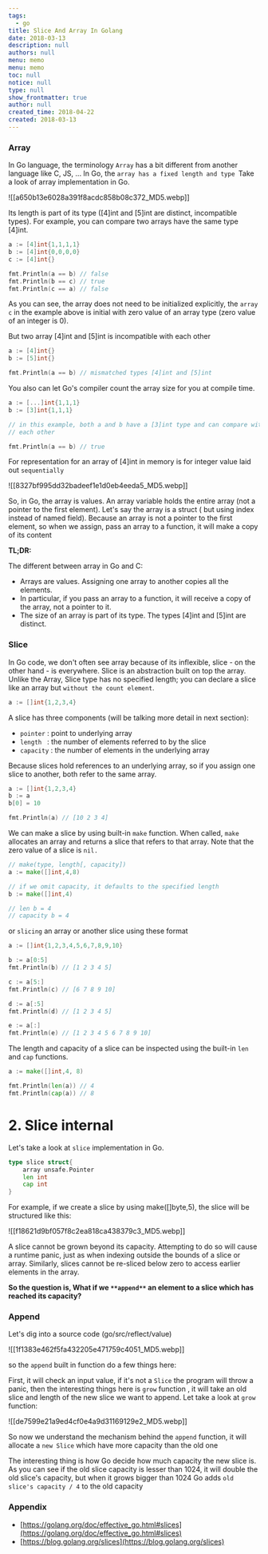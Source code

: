 ```yaml
---
tags: 
  - go
title: Slice And Array In Golang
date: 2018-03-13
description: null
authors: null
menu: memo
menu: memo
toc: null
notice: null
type: null
show_frontmatter: true
author: null
created_time: 2018-04-22
created: 2018-03-13
---
```


### Array

In Go language, the terminology `Array` has a bit different from another language like C, JS, ... In Go, the `array has a fixed length and type `Take a look of array implementation in Go.

![[a650b13e6028a391f8acdc858b08c372_MD5.webp]]


Its length is part of its type ([4]int and [5]int are distinct, incompatible types). For example, you can compare two arrays have the same type [4]int.

```go
a := [4]int{1,1,1,1}
b := [4]int{0,0,0,0}
c := [4]int{}

fmt.Println(a == b) // false
fmt.Println(b == c) // true
fmt.Println(c == a) // false
```

As you can see, the array does not need to be initialized explicitly, the `array c` in the example above is initial with zero value of an array type (zero value of an integer is 0).


But two array [4]int and [5]int is incompatible with each other

```go
a := [4]int{}
b := [5]int{}

fmt.Println(a == b) // mismatched types [4]int and [5]int
```


You also can let Go's compiler count the array size for you at compile time.

```go
a := [...]int{1,1,1}
b := [3]int{1,1,1}

// in this example, both a and b have a [3]int type and can compare with
// each other

fmt.Println(a == b) // true
```


For representation for an array of [4]int in memory is for integer value laid out `sequentially`


![[8327bf995dd32badeef1e1d0eb4eeda5_MD5.webp]]


So, in Go, the array is values. An array variable holds the entire array (not a pointer to the first element). Let's say the array is a struct ( but using index instead of named field). Because an array is not a pointer to the first element, so when we assign, pass an array to a function, it will make a copy of its content


**TL;DR:**

The different between array in Go and C:

* Arrays are values. Assigning one array to another copies all the elements.
* In particular, if you pass an array to a function, it will receive a copy of the array, not a pointer to it.
* The size of an array is part of its type. The types [4]int and [5]int are distinct.

### Slice

In Go code, we don't often see array because of its inflexible, slice - on the other hand - is everywhere. Slice is an abstraction built on top the array. Unlike the Array, Slice type has no specified length; you can declare a slice like an array but `without the count element`.


```go
a := []int{1,2,3,4}
```


A slice has three components (will be talking more detail in next section):

* `pointer` : point to underlying array
* `length ` : the number of elements referred to by the slice
* `capacity` : the number of elements in the underlying array

Because slices hold references to an underlying array, so if you assign one slice to another, both refer to the same array.

```go
a := []int{1,2,3,4}
b := a
b[0] = 10

fmt.Println(a) // [10 2 3 4]
```


We can make a slice by using built-in `make` function. When called, `make` allocates an array and returns a slice that refers to that array. Note that the zero value of a slice is `nil.`

```go
// make(type, length[, capacity])
a := make([]int,4,8)

// if we omit capacity, it defaults to the specified length
b := make([]int,4)

// len b = 4
// capacity b = 4
```


or `slicing` an array or another slice using these format

```go
a := []int{1,2,3,4,5,6,7,8,9,10}

b := a[0:5]
fmt.Println(b) // [1 2 3 4 5]

c := a[5:]
fmt.Println(c) // [6 7 8 9 10]

d := a[:5]
fmt.Println(d) // [1 2 3 4 5]

e := a[:]
fmt.Println(e) // [1 2 3 4 5 6 7 8 9 10]
```


The length and capacity of a slice can be inspected using the built-in `len` and `cap` functions.

```go
a := make([]int,4, 8)

fmt.Println(len(a)) // 4
fmt.Println(cap(a)) // 8
```

# 2. Slice internal

Let's take a look at `slice` implementation in Go.

```go
type slice struct{
	array unsafe.Pointer
	len int
	cap int
}
```


For example, if we create a slice by using make([]byte,5), the slice will be structured like this: 

![[f18621d9bf057f8c2ea818ca438379c3_MD5.webp]]


A slice cannot be grown beyond its capacity. Attempting to do so will cause a runtime panic, just as when indexing outside the bounds of a slice or array. Similarly, slices cannot be re-sliced below zero to access earlier elements in the array.


**So the question is, What if we **`**append**`** an element to a slice which has reached its capacity?**

### Append

Let's dig into a source code (go/src/reflect/value)


![[1f1383e462f5fa432205e471759c4051_MD5.webp]]

so the `append` built in function do a few things here:

First, it will check an input value, if it's not a `Slice` the program will throw a panic, then the interesting things here is `grow` function , it will take an old slice and length of the new slice we want to append. Let take a look at `grow` function:


![[de7599e21a9ed4cf0e4a9d31169129e2_MD5.webp]]


So now we understand the mechanism behind the `append` function, it will allocate a `new Slice` which have more capacity than the old one

The interesting thing is how Go decide how much capacity the new slice is. As you can see if the old slice capacity is lesser than 1024, it will double the old slice's capacity, but when it grows bigger than 1024 Go adds `old slice's capacity / 4` to the old capacity

### Appendix

* [https://golang.org/doc/effective_go.html#slices](https://golang.org/doc/effective_go.html#slices)
* [https://blog.golang.org/slices](https://blog.golang.org/slices)